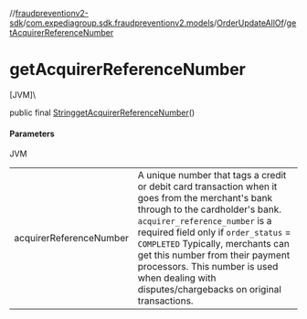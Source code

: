 //[fraudpreventionv2-sdk](../../../index.md)/[com.expediagroup.sdk.fraudpreventionv2.models](../index.md)/[OrderUpdateAllOf](index.md)/[getAcquirerReferenceNumber](get-acquirer-reference-number.md)

# getAcquirerReferenceNumber

[JVM]\

public final [String](https://docs.oracle.com/javase/8/docs/api/java/lang/String.html)[getAcquirerReferenceNumber](get-acquirer-reference-number.md)()

#### Parameters

JVM

| | |
|---|---|
| acquirerReferenceNumber | A unique number that tags a credit or debit card transaction when it goes from the merchant's bank through to the cardholder's bank. `acquirer_reference_number` is a required field only if `order_status` = `COMPLETED` Typically, merchants can get this number from their payment processors. This number is used when dealing with disputes/chargebacks on original transactions. |
